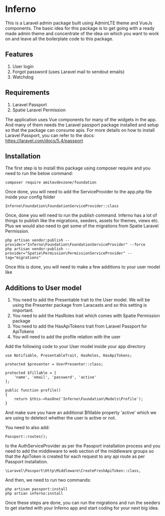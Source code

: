 # Inferno
This is a Laravel admin package built using AdminLTE theme and VueJs components.
The basic idea for this package is to get going with a ready made admin theme and
concentrate of the idea on which you want to work on and leave all the boilerplate
code to this package.

## Features
1. User login
2. Forgot password (uses Laravel mail to sendout emails)
3. Watchdog

## Requirements
1. Laravel Passport
2. Spatie Laravel Permission

The application uses Vue components for many of the widgets in the app. And many of
them needs the Laravel passport package installed and setup so that the package
can consume apis. For more details on how to install Laravel Passport, you can
refer to the docs: https://laravel.com/docs/5.4/passport

## Installation
The first step is to install this package using composer require and you need to
run the below command:

    composer require amitavdevzone/foundation

Once done, you will need to add the ServiceProvider to the app.php file inside
your config folder

    Inferno\Foundation\FoundationServiceProvider::class

Once, done you will need to run the publish command. Inferno has a lot of things
to publish like the migrations, seeders, assets for themes, views etc. Plus we
would also need to get some of the migrations from Spatie Laravel Permission.

    php artisan vendor:publish --provider="Inferno\Foundation\FoundationServiceProvider" --force
    php artisan vendor:publish --provider="Spatie\Permission\PermissionServiceProvider" --tag="migrations"

Once this is done, you will need to make a few additions to your user model like

## Additions to User model
1. You need to add the Presentable trait to the User model. We will be using the Presenter package from Laracasts and so this setting is important.
2. You need to add the HasRoles trait which comes with Spatie Permission package
3. You need to add the HasApiTokens trait from Laravel Passport for ApiTokens
3. You will need to add the profile relation with the user

Add the following code to your User model inside your app directory

    use Notifiable, PresentableTrait, HasRoles, HasApiTokens;

    protected $presenter = UserPresenter::class;

    protected $fillable = [
        'name', 'email', 'password', 'active'
    ];

    public function profile()
    {
        return $this->hasOne('Inferno\Foundation\Models\Profile');
    }

And make sure you have an additional $fillable property 'active' which we are
using to deletect whether the user is active or not.

You need to also add:

	Passport::routes();

to the AuthServiceProvider as per the Passport installation process and you need
to add the middleware to web section of the middleware groups so that the
ApiToken is created for each request to any api route as per Passport installation.

    \Laravel\Passport\Http\Middleware\CreateFreshApiToken::class,

And then, we need to run two commands:

	php artisan passport:install
	php artian inferno:install

Once these steps are done, you can run the migrations and run the seeders to get
started with your Inferno app and start coding for your next big idea.
